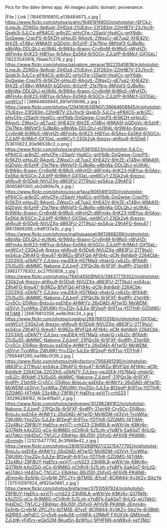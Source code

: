 Pics for the ddev demo app. All images public domain; provenance:

|File | Link |
|16461916800_e138484673_z.jpg | https://www.flickr.com/photos/srahn/16461916800/in/photolist-r5FCkJ-tLmpJb-ZD9jDq-9pKodr-ZjHDzd-21UEdyv-23f283m-22hHB7V-23J1nc9-Qxgb3j-5JLCx-eP84CG-ar8nZC-pHvCFe-r2SaoV-HsdjCc-gnY6db-DoQwgw-CrqcPS-6r5KZH-pHoiJD-RAgvtL-ZWqxCr-qE7uq2-XHE42V-6HrZE-xT4Byj-WMjA5f-bQDgVc-6r5zHF-21e7Nrp-9MVqf3-GJBpRo-e8bjWa-DDLQhJ-eU9tAL-6r9W4o-6raqyi-Cry6mM-6r9Ro5-nWyHZt-d6Fm4s-6riK23-HiBYux-6r5Asv-Ep5Kd-6r5GCn-ZJLbfP-6r9Mcf-GX1GeL|
|18223540618_f9aab7c279_z.jpg | https://www.flickr.com/photos/salvatore_gerace/18223540618/in/photolist-tLmpJb-ZD9jDq-9pKodr-ZjHDzd-21UEdyv-23f283m-22hHB7V-23J1nc9-Qxgb3j-5JLCx-eP84CG-ar8nZC-pHvCFe-r2SaoV-HsdjCc-gnY6db-DoQwgw-CrqcPS-6r5KZH-pHoiJD-RAgvtL-ZWqxCr-qE7uq2-XHE42V-6HrZE-xT4Byj-WMjA5f-bQDgVc-6r5zHF-21e7Nrp-9MVqf3-GJBpRo-e8bjWa-DDLQhJ-eU9tAL-6r9W4o-6raqyi-Cry6mM-6r9Ro5-nWyHZt-d6Fm4s-6riK23-HiBYux-6r5Asv-Ep5Kd-6r5GCn-ZJLbfP-6r9Mcf-GX1GeL-omWCv1 |
|38664606845_697ef09086_z.jpg | https://www.flickr.com/photos/129416063@N07/38664606845/in/photolist-21UEdyv-23f283m-22hHB7V-23J1nc9-Qxgb3j-5JLCx-eP84CG-ar8nZC-pHvCFe-r2SaoV-HsdjCc-gnY6db-DoQwgw-CrqcPS-6r5KZH-pHoiJD-RAgvtL-ZWqxCr-qE7uq2-XHE42V-6HrZE-xT4Byj-WMjA5f-bQDgVc-6r5zHF-21e7Nrp-9MVqf3-GJBpRo-e8bjWa-DDLQhJ-eU9tAL-6r9W4o-6raqyi-Cry6mM-6r9Ro5-nWyHZt-d6Fm4s-6riK23-HiBYux-6r5Asv-Ep5Kd-6r5GCn-ZJLbfP-6r9Mcf-GX1GeL-omWCv1-23Gk2yA-6rezsy-qhRxu9-6r5Dp6 |
|53610823_93e96536c2_o.png | https://www.flickr.com/photos/srahn/53610823/in/photolist-5JLCx-eP84CG-ar8nZC-pHvCFe-r2SaoV-HsdjCc-gnY6db-DoQwgw-CrqcPS-6r5KZH-pHoiJD-RAgvtL-ZWqxCr-qE7uq2-XHE42V-6HrZE-xT4Byj-WMjA5f-bQDgVc-6r5zHF-21e7Nrp-9MVqf3-GJBpRo-e8bjWa-DDLQhJ-eU9tAL-6r9W4o-6raqyi-Cry6mM-6r9Ro5-nWyHZt-d6Fm4s-6riK23-HiBYux-6r5Asv-Ep5Kd-6r5GCn-ZJLbfP-6r9Mcf-GX1GeL-omWCv1-23Gk2yA-6rezsy-qhRxu9-6r5Dp6-NVUZXg-d863FU-21T9tuU-exS4ca-Z9hAFG |
|9065891300_eb2d90fe7e_z.jpg | https://www.flickr.com/photos/oscarfava/9065891300/in/photolist-eP84CG-ar8nZC-pHvCFe-r2SaoV-HsdjCc-gnY6db-DoQwgw-CrqcPS-6r5KZH-pHoiJD-RAgvtL-ZWqxCr-qE7uq2-XHE42V-6HrZE-xT4Byj-WMjA5f-bQDgVc-6r5zHF-21e7Nrp-9MVqf3-GJBpRo-e8bjWa-DDLQhJ-eU9tAL-6r9W4o-6raqyi-Cry6mM-6r9Ro5-nWyHZt-d6Fm4s-6riK23-HiBYux-6r5Asv-Ep5Kd-6r5GCn-ZJLbfP-6r9Mcf-GX1GeL-omWCv1-23Gk2yA-6rezsy-qhRxu9-6r5Dp6-NVUZXg-d863FU-21T9tuU-exS4ca-Z9hAFG-6reu47 |
|8613868269_c9d8137a3c_z.jpg | https://www.flickr.com/photos/mathiasappel/8613868269/in/photolist-e8bjWa-DDLQhJ-eU9tAL-6r9W4o-6raqyi-Cry6mM-6r9Ro5-nWyHZt-d6Fm4s-6riK23-HiBYux-6r5Asv-Ep5Kd-6r5GCn-ZJLbfP-6r9Mcf-GX1GeL-omWCv1-23Gk2yA-6rezsy-qhRxu9-6r5Dp6-NVUZXg-d863FU-21T9tuU-exS4ca-Z9hAFG-6reu47-6r9RZu-BfVFQd-AFt94c-qCN-8gh8p9-2264Cbk-22G3XjS-oDkN7Y-ZJLbxx-ywJDEA-H57MaQ-yhskrQ-rx6J2c-BfXddf-21USuS5-dbMMC-Nabonq-ZJLbmF-21PQn3b-6r5FXF-6vdfPr-21str69 |
|39837778302_bc27f50808_z.jpg | https://www.flickr.com/photos/78404550@N03/39837778302/in/photolist-23Gk2yA-6rezsy-qhRxu9-6r5Dp6-NVUZXg-d863FU-21T9tuU-exS4ca-Z9hAFG-6reu47-6r9RZu-BfVFQd-AFt94c-qCN-8gh8p9-2264Cbk-22G3XjS-oDkN7Y-ZJLbxx-ywJDEA-H57MaQ-yhskrQ-rx6J2c-BfXddf-21USuS5-dbMMC-Nabonq-ZJLbmF-21PQn3b-6r5FXF-6vdfPr-21str69-Cry5Cc-D5jRoo-BntoJu-psEhEe-AHMrYz-26xDAEt-AFtw1D-MxWDM-rd3Vyt-TvxWKa-ZWU6Kt-YnvZQy-5JLEe-Bf2egP-6r9Txs-YDTfnR-GZGtMG-f4TrMA |
|26876813358_ee8b3fdc24_z.jpg | https://www.flickr.com/photos/cogdog/26876813358/in/photolist-GX1GeL-omWCv1-23Gk2yA-6rezsy-qhRxu9-6r5Dp6-NVUZXg-d863FU-21T9tuU-exS4ca-Z9hAFG-6reu47-6r9RZu-BfVFQd-AFt94c-qCN-8gh8p9-2264Cbk-22G3XjS-oDkN7Y-ZJLbxx-ywJDEA-H57MaQ-yhskrQ-rx6J2c-BfXddf-21USuS5-dbMMC-Nabonq-ZJLbmF-21PQn3b-6r5FXF-6vdfPr-21str69-Cry5Cc-D5jRoo-BntoJu-psEhEe-AHMrYz-26xDAEt-AFtw1D-MxWDM-rd3Vyt-TvxWKa-ZWU6Kt-YnvZQy-5JLEe-Bf2egP-6r9Txs-YDTfnR |
|7956481290_ba196c0f39_z.jpg | https://www.flickr.com/photos/milkyfactory/7956481290/in/photolist-d863FU-21T9tuU-exS4ca-Z9hAFG-6reu47-6r9RZu-BfVFQd-AFt94c-qCN-8gh8p9-2264Cbk-22G3XjS-oDkN7Y-ZJLbxx-ywJDEA-H57MaQ-yhskrQ-rx6J2c-BfXddf-21USuS5-dbMMC-Nabonq-ZJLbmF-21PQn3b-6r5FXF-6vdfPr-21str69-Cry5Cc-D5jRoo-BntoJu-psEhEe-AHMrYz-26xDAEt-AFtw1D-MxWDM-rd3Vyt-TvxWKa-ZWU6Kt-YnvZQy-5JLEe-Bf2egP-6r9Txs-YDTfnR-GZGtMG-f4TrMA-23z48tJ-Z9FBUY-HaEfcs-exViTj-crhS23 |
|30296286162_fe3e4f9a01_z.jpg | https://www.flickr.com/photos/ianlivesey/30296286162/in/photolist-Nabonq-ZJLbmF-21PQn3b-6r5FXF-6vdfPr-21str69-Cry5Cc-D5jRoo-BntoJu-psEhEe-AHMrYz-26xDAEt-AFtw1D-MxWDM-rd3Vyt-TvxWKa-ZWU6Kt-YnvZQy-5JLEe-Bf2egP-6r9Txs-YDTfnR-GZGtMG-f4TrMA-23z48tJ-Z9FBUY-HaEfcs-exViTj-crhS23-23hR9L8-wWXrVe-K8Kr6v-Q37RkN-kXoZGG-qCs-6r9M8G-nChRn9-5J1Lnh-xYpBFk-EaASqT-6riLtQ-wU7dkU-H44DsC-TN1JCJ-EBdHgc-B9J55f-25jfviG-AFtiVB-PKj6N6-JEmm4n |
|23215477792_8c3f868e42_z.jpg | https://www.flickr.com/photos/28061028@N07/23215477792/in/photolist-BntoJu-psEhEe-AHMrYz-26xDAEt-AFtw1D-MxWDM-rd3Vyt-TvxWKa-ZWU6Kt-YnvZQy-5JLEe-Bf2egP-6r9Txs-YDTfnR-GZGtMG-f4TrMA-23z48tJ-Z9FBUY-HaEfcs-exViTj-crhS23-23hR9L8-wWXrVe-K8Kr6v-Q37RkN-kXoZGG-qCs-6r9M8G-nChRn9-5J1Lnh-xYpBFk-EaASqT-6riLtQ-wU7dkU-H44DsC-TN1JCJ-EBdHgc-B9J55f-25jfviG-AFtiVB-PKj6N6-JEmm4n-Ep5Hb-Cry6rM-ZPCJYv-tbTM5E-jEfvsF-8CRW44-Xy3KZv-SikzYe |
|37510597924_df820e0861_z.jpg | https://www.flickr.com/photos/bigfarmer/37510597924/in/photolist-Z9FBUY-HaEfcs-exViTj-crhS23-23hR9L8-wWXrVe-K8Kr6v-Q37RkN-kXoZGG-qCs-6r9M8G-nChRn9-5J1Lnh-xYpBFk-EaASqT-6riLtQ-wU7dkU-H44DsC-TN1JCJ-EBdHgc-B9J55f-25jfviG-AFtiVB-PKj6N6-JEmm4n-Ep5Hb-Cry6rM-ZPCJYv-tbTM5E-jEfvsF-8CRW44-Xy3KZv-SikzYe-6r5BkK-AQfR93-JePgEC-Cry5v8-sg4uS6-crhNFA-z3fMpP-FXUXVk-QMXmq8-ZJLbtK-yFd5rx-wQe52M-Bkud5n-BzWfxJ-5PHFNN-pnW8v4-yaY3Mz|